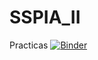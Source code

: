 # SSPIA_II
Practicas
[![Binder](https://mybinder.org/badge_logo.svg)](https://mybinder.org/v2/gh/RobertoLobo/SSPIA_II/HEAD?urlpath=%2Fdoc%2Ftree%2FReconocimiento+de+patrones+-+clasificacion+numeros.ipynb)
